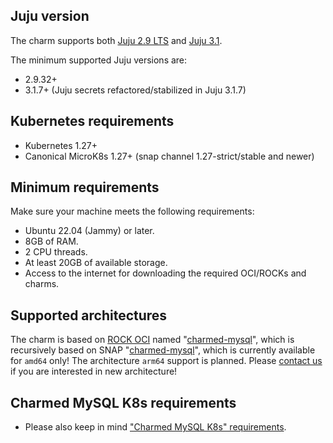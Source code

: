 ## Juju version

The charm supports both [Juju 2.9 LTS](https://github.com/juju/juju/releases) and [Juju 3.1](https://github.com/juju/juju/releases).

The minimum supported Juju versions are:

* 2.9.32+
* 3.1.7+ (Juju secrets refactored/stabilized in Juju 3.1.7)

## Kubernetes requirements

* Kubernetes 1.27+
* Canonical MicroK8s 1.27+ (snap channel 1.27-strict/stable and newer)
## Minimum requirements

Make sure your machine meets the following requirements:
- Ubuntu 22.04 (Jammy) or later.
- 8GB of RAM.
- 2 CPU threads.
- At least 20GB of available storage.
- Access to the internet for downloading the required OCI/ROCKs and charms.

## Supported architectures

The charm is based on [ROCK OCI](https://github.com/canonical/charmed-mysql-rock) named "[charmed-mysql](https://github.com/canonical/charmed-mysql-rock/pkgs/container/charmed-mysql)", which is recursively based on SNAP "[charmed-mysql](https://snapcraft.io/charmed-mysql)", which is currently available for `amd64` only! The architecture `arm64` support is planned. Please [contact us](/t/12177) if you are interested in new architecture!

<a name="mysql-gr-limits"></a>
## Charmed MySQL K8s requirements
* Please also keep in mind ["Charmed MySQL K8s" requirements](https://charmhub.io/mysql-k8s/docs/r-requirements#mysql-gr-limits).